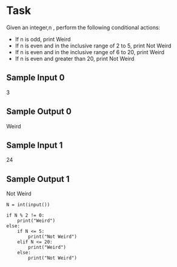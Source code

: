 # Task
Given an integer,n , perform the following conditional actions:

* If n is odd, print Weird
* If n is even and in the inclusive range of 2 to 5, print Not Weird
* If n is even and in the inclusive range of  6 to 20, print Weird
* If n is even and greater than 20, print Not Weird

## Sample Input 0
 3
## Sample Output 0
Weird

## Sample Input 1
24

## Sample Output 1
Not Weird

```
N = int(input())

if N % 2 != 0:
    print("Weird")
else:
    if N <= 5:
        print("Not Weird")
    elif N <= 20:
        print("Weird")
    else:
        print("Not Weird")


```
